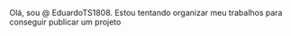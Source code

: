 Olá, sou @ EduardoTS1808.
Estou tentando organizar meu trabalhos para conseguir publicar um projeto 
